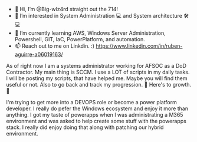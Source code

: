 - 👋 Hi, I’m @Big-wlz4rd straight out the 714! 
- 👀 I’m interested in System Administration 💻 and System architecture 🛠💻
- 🌱 I’m currently learning AWS, Windows Server Administration, Powershell, GIT, IaC, PowerPlatform, and automation. 
- 📫 Reach out to me on Linkdin. :) https://www.linkedin.com/in/ruben-aguirre-a06019163/


As of right now I am a systems administrator working for AFSOC as a DoD Contractor. My main thing is SCCM. I use a LOT of scripts in my daily tasks. I will be posting my scripts,
that have helped me. Maybe you will find them useful or not. Also to go back and track my progression. 🌴 Here's to growth. 🌴

I'm trying to get more into a DEVOPS role or become a power platform developer. I really do pefer the Windows ecosystem and enjoy it more than anything. I got my taste 
of powerapps when I was administrating a M365 environment and was asked to help create some stuff with the powerapps stack. I really did enjoy doing that along with patching our hybrid
environment. 



<!---
Big-wlz4rd/Big-wlz4rd is a ✨ special ✨ repository because its `README.md` (this file) appears on your GitHub profile.
You can click the Preview link to take a look at your changes.
--->
